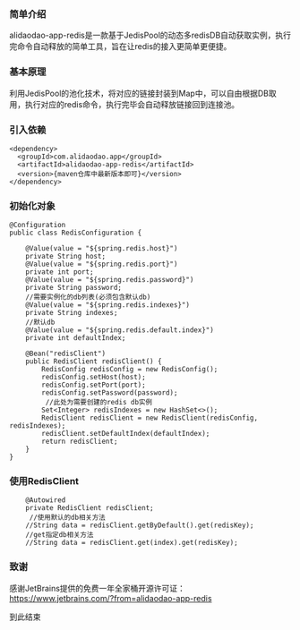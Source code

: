 ### 简单介绍
alidaodao-app-redis是一款基于JedisPool的动态多redisDB自动获取实例，执行完命令自动释放的简单工具，旨在让redis的接入更简单更便捷。

### 基本原理
利用JedisPool的池化技术，将对应的链接封装到Map中，可以自由根据DB取用，执行对应的redis命令，执行完毕会自动释放链接回到连接池。

### 引入依赖
```
<dependency>
  <groupId>com.alidaodao.app</groupId>
  <artifactId>alidaodao-app-redis</artifactId>
  <version>{maven仓库中最新版本即可}</version>
</dependency>
```

### 初始化对象

```
@Configuration
public class RedisConfiguration {

    @Value(value = "${spring.redis.host}")
    private String host;
    @Value(value = "${spring.redis.port}")
    private int port;
    @Value(value = "${spring.redis.password}")
    private String password;
    //需要实例化的db列表(必须包含默认db)
    @Value(value = "${spring.redis.indexes}")
    private String indexes;
    //默认db
    @Value(value = "${spring.redis.default.index}")
    private int defaultIndex;

    @Bean("redisClient")
    public RedisClient redisClient() {
        RedisConfig redisConfig = new RedisConfig();
        redisConfig.setHost(host);
        redisConfig.setPort(port);
        redisConfig.setPassword(password);
         //此处为需要创建的redis db实例
        Set<Integer> redisIndexes = new HashSet<>();
        RedisClient redisClient = new RedisClient(redisConfig, redisIndexes);
        redisClient.setDefaultIndex(defaultIndex);
        return redisClient;
    }
}
```

### 使用RedisClient

```
    @Autowired
    private RedisClient redisClient;
     //使用默认的db相关方法
    //String data = redisClient.getByDefault().get(redisKey);
    //get指定db相关方法
    //String data = redisClient.get(index).get(redisKey);
```

### 致谢
感谢JetBrains提供的免费一年全家桶开源许可证： https://www.jetbrains.com/?from=alidaodao-app-redis

到此结束
